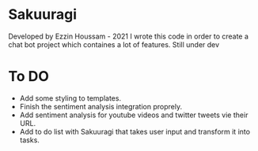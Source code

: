 # Sakuuragi 

Developed by Ezzin Houssam - 2021
I wrote this code in order to create a chat bot project which containes a lot of features.
Still under dev

# To DO

- Add some styling to templates.
- Finish the sentiment analysis integration proprely.
- Add sentiment analysis for youtube videos and twitter tweets vie their URL.
- Add to do list with Sakuuragi that takes user input and transform it into tasks.

